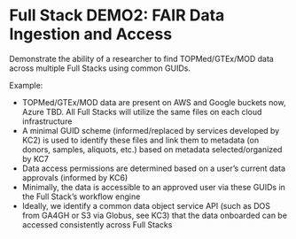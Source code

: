 # Full Stack DEMO2: FAIR Data Ingestion and Access 
Demonstrate the ability of a researcher to find TOPMed/GTEx/MOD data across multiple Full Stacks using common GUIDs. 

Example:
* TOPMed/GTEx/MOD data are present on AWS and Google buckets now, Azure TBD. All Full Stacks will utilize the same files on each cloud infrastructure
* A minimal GUID scheme (informed/replaced by services developed by KC2) is used to identify these files and link them to metadata (on donors, samples, aliquots, etc.) based on metadata selected/organized by KC7
* Data access permissions are determined based on a user’s current data approvals (informed by KC6)
* Minimally, the data is accessible to an approved user via these GUIDs in the Full Stack’s workflow engine
* Ideally, we identify a common data object service API (such as DOS from GA4GH or S3 via Globus, see KC3) that the data onboarded can be accessed consistently across Full Stacks
